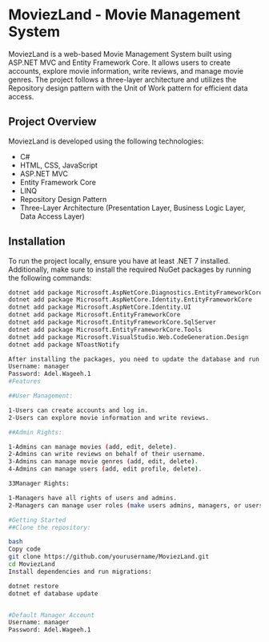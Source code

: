 
# MoviezLand - Movie Management System

MoviezLand is a web-based Movie Management System built using ASP.NET MVC and Entity Framework Core. It allows users to create accounts, explore movie information, write reviews, and manage movie genres. The project follows a three-layer architecture and utilizes the Repository design pattern with the Unit of Work pattern for efficient data access.

## Project Overview

MoviezLand is developed using the following technologies:
- C#
- HTML, CSS, JavaScript
- ASP.NET MVC
- Entity Framework Core
- LINQ
- Repository Design Pattern
- Three-Layer Architecture (Presentation Layer, Business Logic Layer, Data Access Layer)

## Installation

To run the project locally, ensure you have at least .NET 7 installed. Additionally, make sure to install the required NuGet packages by running the following commands:

```bash
dotnet add package Microsoft.AspNetCore.Diagnostics.EntityFrameworkCore
dotnet add package Microsoft.AspNetCore.Identity.EntityFrameworkCore
dotnet add package Microsoft.AspNetCore.Identity.UI
dotnet add package Microsoft.EntityFrameworkCore
dotnet add package Microsoft.EntityFrameworkCore.SqlServer
dotnet add package Microsoft.EntityFrameworkCore.Tools
dotnet add package Microsoft.VisualStudio.Web.CodeGeneration.Design
dotnet add package NToastNotify

After installing the packages, you need to update the database and run the migrations. The initial migration will create a default manager account with the following credentials:
Username: manager
Password: Adel.Wageeh.1
#Features

##User Management:

1-Users can create accounts and log in.
2-Users can explore movie information and write reviews.

##Admin Rights:

1-Admins can manage movies (add, edit, delete).
2-Admins can write reviews on behalf of their username.
3-Admins can manage movie genres (add, edit, delete).
4-Admins can manage users (add, edit profile, delete).

33Manager Rights:

1-Managers have all rights of users and admins.
2-Managers can manage user roles (make users admins, managers, or users).

#Getting Started
##Clone the repository:

bash
Copy code
git clone https://github.com/yourusername/MoviezLand.git
cd MoviezLand
Install dependencies and run migrations:

dotnet restore
dotnet ef database update


#Default Manager Account
Username: manager
Password: Adel.Wageeh.1

